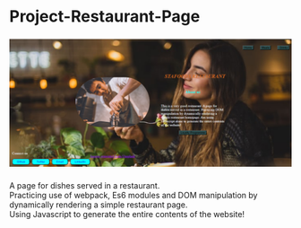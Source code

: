# Project-Restaurant-Page

###
   <img src='./restaurant.png'>

###

A page for dishes served in a restaurant.  
Practicing use of webpack, Es6 modules and DOM manipulation by dynamically rendering a simple restaurant page.  
Using Javascript to generate the entire contents of the website!

###



